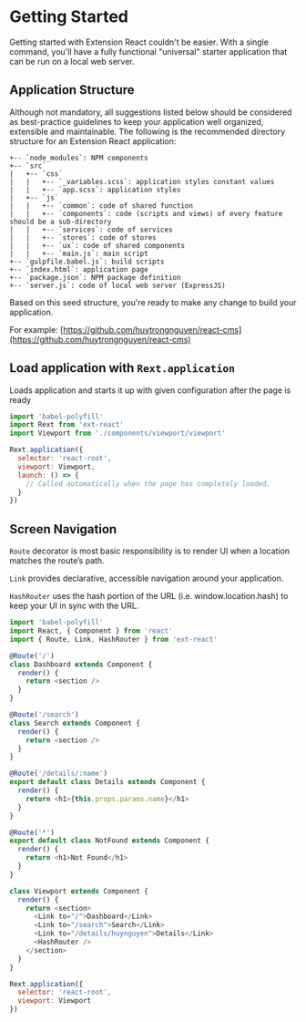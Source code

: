 # Getting Started

Getting started with Extension React couldn't be easier. With a single command, you'll have a fully functional "universal" starter application that can be run on a local web server.

## Application Structure

Although not mandatory, all suggestions listed below should be considered as best-practice guidelines to keep your application well organized, extensible and maintainable. The following is the recommended directory structure for an Extension React application:

```
+-- `node_modules`: NPM components
+-- `src`
|   +-- `css`
|   |   +-- `_variables.scss`: application styles constant values
|   |   +-- `app.scss`: application styles
|   +-- `js`
|   |   +-- `common`: code of shared function
|   |   +-- `components`: code (scripts and views) of every feature should be a sub-directory
|   |   +-- `services`: code of services
|   |   +-- `stores`: code of stores
|   |   +-- `ux`: code of shared components
|   |   +-- `main.js`: main script
+-- `gulpfile.babel.js`: build scripts
+-- `index.html`: application page
+-- `package.json`: NPM package definition
+-- `server.js`: code of local web server (ExpressJS)
```

Based on this seed structure, you're ready to make any change to build your application.

For example: [https://github.com/huytrongnguyen/react-cms](https://github.com/huytrongnguyen/react-cms)

##  Load application with `Rext.application`

Loads application and starts it up with given configuration after the page is ready

```js
import 'babel-polyfill'
import Rext from 'ext-react'
import Viewport from './components/viewport/viewport'

Rext.application({
  selector: 'react-root',
  viewport: Viewport,
  launch: () => {
    // Called automatically when the page has completely loaded.
  }
})
```

## Screen Navigation

`Route` decorator is most basic responsibility is to render UI when a location matches the route’s path.

`Link` provides declarative, accessible navigation around your application.

`HashRouter` uses the hash portion of the URL (i.e. window.location.hash) to keep your UI in sync with the URL.

```js
import 'babel-polyfill'
import React, { Component } from 'react'
import { Route, Link, HashRouter } from 'ext-react'

@Route('/')
class Dashboard extends Component {
  render() {
    return <section />
  }
}

@Route('/search')
class Search extends Component {
  render() {
    return <section />
  }
}

@Route('/details/:name')
export default class Details extends Component {
  render() {
    return <h1>{this.props.params.name}</h1>
  }
}

@Route('*')
export default class NotFound extends Component {
  render() {
    return <h1>Not Found</h1>
  }
}

class Viewport extends Component {
  render() {
    return <section>
      <Link to="/">Dashboard</Link>
      <Link to="/search">Search</Link>
      <Link to="/details/huynguyen">Details</Link>
      <HashRouter />
    </section>
  }
}

Rext.application({
  selector: 'react-root',
  viewport: Viewport
})
```